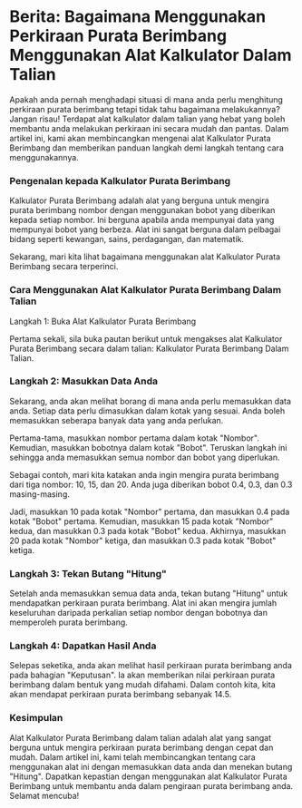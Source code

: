 Berita: Bagaimana Menggunakan Perkiraan Purata Berimbang Menggunakan Alat Kalkulator Dalam Talian
=================================================================================================

Apakah anda pernah menghadapi situasi di mana anda perlu menghitung perkiraan purata berimbang tetapi tidak tahu bagaimana melakukannya? Jangan risau! Terdapat alat kalkulator dalam talian yang hebat yang boleh membantu anda melakukan perkiraan ini secara mudah dan pantas. Dalam artikel ini, kami akan membincangkan mengenai alat Kalkulator Purata Berimbang dan memberikan panduan langkah demi langkah tentang cara menggunakannya.

### Pengenalan kepada Kalkulator Purata Berimbang

Kalkulator Purata Berimbang adalah alat yang berguna untuk mengira purata berimbang nombor dengan menggunakan bobot yang diberikan kepada setiap nombor. Ini berguna apabila anda mempunyai data yang mempunyai bobot yang berbeza. Alat ini sangat berguna dalam pelbagai bidang seperti kewangan, sains, perdagangan, dan matematik.

Sekarang, mari kita lihat bagaimana menggunakan alat Kalkulator Purata Berimbang secara terperinci.

### Cara Menggunakan Alat Kalkulator Purata Berimbang Dalam Talian

Langkah 1: Buka Alat Kalkulator Purata Berimbang

Pertama sekali, sila buka pautan berikut untuk mengakses alat Kalkulator Purata Berimbang secara dalam talian: Kalkulator Purata Berimbang Dalam Talian.

### Langkah 2: Masukkan Data Anda

Sekarang, anda akan melihat borang di mana anda perlu memasukkan data anda. Setiap data perlu dimasukkan dalam kotak yang sesuai. Anda boleh memasukkan seberapa banyak data yang anda perlukan.

Pertama-tama, masukkan nombor pertama dalam kotak "Nombor". Kemudian, masukkan bobotnya dalam kotak "Bobot". Teruskan langkah ini sehingga anda memasukkan semua nombor dan bobot yang diperlukan.

Sebagai contoh, mari kita katakan anda ingin mengira purata berimbang dari tiga nombor: 10, 15, dan 20. Anda juga diberikan bobot 0.4, 0.3, dan 0.3 masing-masing.

Jadi, masukkan 10 pada kotak "Nombor" pertama, dan masukkan 0.4 pada kotak "Bobot" pertama. Kemudian, masukkan 15 pada kotak "Nombor" kedua, dan masukkan 0.3 pada kotak "Bobot" kedua. Akhirnya, masukkan 20 pada kotak "Nombor" ketiga, dan masukkan 0.3 pada kotak "Bobot" ketiga.

### Langkah 3: Tekan Butang "Hitung"

Setelah anda memasukkan semua data anda, tekan butang "Hitung" untuk mendapatkan perkiraan purata berimbang. Alat ini akan mengira jumlah keseluruhan daripada perkalian setiap nombor dengan bobotnya dan memperoleh purata berimbang.

### Langkah 4: Dapatkan Hasil Anda

Selepas seketika, anda akan melihat hasil perkiraan purata berimbang anda pada bahagian "Keputusan". Ia akan memberikan nilai perkiraan purata berimbang dalam bentuk yang mudah difahami. Dalam contoh kita, kita akan mendapat perkiraan purata berimbang sebanyak 14.5.

### Kesimpulan

Alat Kalkulator Purata Berimbang dalam talian adalah alat yang sangat berguna untuk mengira perkiraan purata berimbang dengan cepat dan mudah. Dalam artikel ini, kami telah membincangkan tentang cara menggunakan alat ini dengan memasukkan data anda dan menekan butang "Hitung". Dapatkan kepastian dengan menggunakan alat Kalkulator Purata Berimbang untuk membantu anda dalam pengiraan purata berimbang anda. Selamat mencuba!